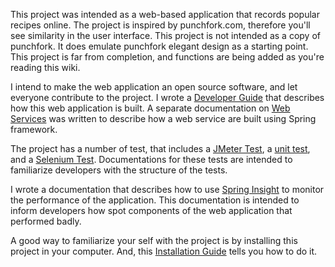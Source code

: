 This project was intended as a web-based application that records popular recipes online. The project is inspired by punchfork.com, therefore you'll see similarity in the user interface. This project is not intended as a copy of punchfork. It does emulate punchfork elegant design as a starting point. This project is far from completion, and functions are being added as you're reading this wiki.

I intend to make the web application an open source software, and let everyone contribute to the project. I wrote a [Developer Guide](DeveloperGuide.md) that describes how this web application is built. A separate documentation on [Web Services](WebService.md) was written to describe how a web service are built using Spring framework.

The project has a number of test, that includes a [JMeter Test](https://docs.google.com/document/d/1961gOR5ihRsRKOD6sBahwG2aaeB75DUMhLSdYqtEfPU/edit?usp=sharing), a [unit test](UnitTests.md), and a [Selenium Test](https://docs.google.com/document/d/1XD23FOp77mgsMFyabFkDzgd7Y4rW5BdqB1p3pIzlw7g/edit?usp=sharing). Documentations for these tests are intended to familiarize developers with the structure of the tests.

I wrote a documentation that describes how to use [Spring Insight](https://docs.google.com/document/d/1ri1YgKS4ONiszjq6gg-szffY7b-E5FdZwIwnfl7btW0/edit?usp=sharing) to monitor the performance of the application. This documentation is intended to inform developers how spot components of the web application that performed badly.

A good way to familiarize your self with the project is by installing this project in your computer. And, this [Installation Guide](https://docs.google.com/document/d/1Rh-b_MnvlgsHNxvZ_5d3GZO6pDH42XeRGhJQbVCVuB8/edit?usp=sharing) tells you how to do it.